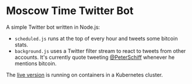 # Moscow Time Twitter Bot

A simple Twitter bot written in Node.js:

- `scheduled.js` runs at the top of every hour and tweets some bitcoin stats.
- `background.js` uses a Twitter filter stream to react to tweets from other accounts. It's currently quote tweeting [@PeterSchiff](https://twitter.com/PeterSchiff) whenever he mentions bitcoin.

The [live version](https://twitter.com/moscowtime_xyz) is running on containers in a Kubernetes cluster.
